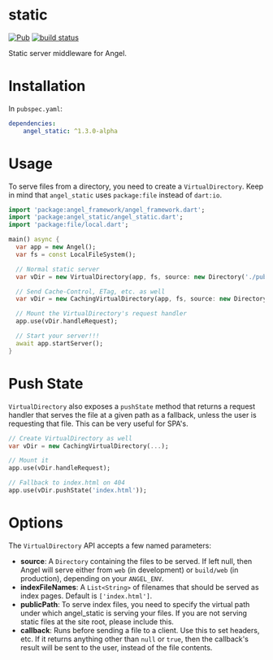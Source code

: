 # static
[![Pub](https://img.shields.io/pub/v/angel_static.svg)](https://pub.dartlang.org/packages/angel_static)
[![build status](https://travis-ci.org/angel-dart/static.svg?branch=master)](https://travis-ci.org/angel-dart/static)

Static server middleware for Angel.

# Installation
In `pubspec.yaml`:

```yaml
dependencies:
    angel_static: ^1.3.0-alpha
```

# Usage
To serve files from a directory, you need to create a `VirtualDirectory`.
Keep in mind that `angel_static` uses `package:file` instead of `dart:io`.

```dart
import 'package:angel_framework/angel_framework.dart';
import 'package:angel_static/angel_static.dart';
import 'package:file/local.dart';

main() async {
  var app = new Angel();
  var fs = const LocalFileSystem();

  // Normal static server
  var vDir = new VirtualDirectory(app, fs, source: new Directory('./public'));

  // Send Cache-Control, ETag, etc. as well
  var vDir = new CachingVirtualDirectory(app, fs, source: new Directory('./public'));

  // Mount the VirtualDirectory's request handler
  app.use(vDir.handleRequest);

  // Start your server!!!
  await app.startServer();
}
```

# Push State
`VirtualDirectory` also exposes a `pushState` method that returns a
request handler that serves the file at a given path as a fallback, unless
the user is requesting that file. This can be very useful for SPA's.

```dart
// Create VirtualDirectory as well
var vDir = new CachingVirtualDirectory(...);

// Mount it
app.use(vDir.handleRequest);

// Fallback to index.html on 404
app.use(vDir.pushState('index.html'));
```

# Options
The `VirtualDirectory` API accepts a few named parameters:
- **source**: A `Directory` containing the files to be served. If left null, then Angel will serve either from `web` (in development) or
    `build/web` (in production), depending on your `ANGEL_ENV`.
- **indexFileNames**: A `List<String>` of filenames that should be served as index pages. Default is `['index.html']`.
- **publicPath**: To serve index files, you need to specify the virtual path under which
    angel_static is serving your files. If you are not serving static files at the site root,
    please include this.
- **callback**: Runs before sending a file to a client. Use this to set headers, etc. If it returns anything other than `null` or `true`,
then the callback's result will be sent to the user, instead of the file contents.